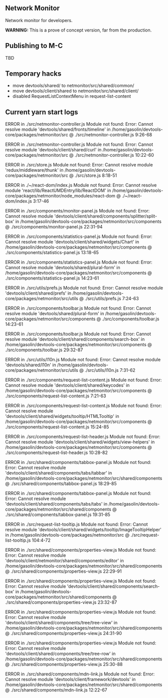 ## Network Monitor
Network monitor for developers.

**WARNING:** This is a prove of concept version, far from the production.

## Publishing to M-C
TBD

## Temporary hacks

* move devtools/shared/ to netmonitor/src/shared/common/
* move devtools/client/shared to netmonitor/src/shared/client/
* disabled RequestListContextMenu in request-list-content


## Current yarn start logs

ERROR in ./src/netmonitor-controller.js
Module not found: Error: Cannot resolve module 'devtools/shared/fronts/timeline' in /home/gasolin/devtools-core/packages/netmonitor/src
 @ ./src/netmonitor-controller.js 9:26-68

ERROR in ./src/netmonitor-controller.js
Module not found: Error: Cannot resolve module 'devtools/client/shared/curl' in /home/gasolin/devtools-core/packages/netmonitor/src
 @ ./src/netmonitor-controller.js 10:22-60

ERROR in ./src/store.js
Module not found: Error: Cannot resolve module 'redux/middleware/thunk' in /home/gasolin/devtools-core/packages/netmonitor/src
 @ ./src/store.js 8:18-51

ERROR in ./~/react-dom/index.js
Module not found: Error: Cannot resolve module 'react/lib/ReactUMDEntry/lib/ReactDOM' in /home/gasolin/devtools-core/packages/netmonitor/node_modules/react-dom
 @ ./~/react-dom/index.js 3:17-46

ERROR in ./src/components/monitor-panel.js
Module not found: Error: Cannot resolve module 'devtools/client/shared/components/splitter/split-box' in /home/gasolin/devtools-core/packages/netmonitor/src/components
 @ ./src/components/monitor-panel.js 22:31-94

ERROR in ./src/components/statistics-panel.js
Module not found: Error: Cannot resolve module 'devtools/client/shared/widgets/Chart' in /home/gasolin/devtools-core/packages/netmonitor/src/components
 @ ./src/components/statistics-panel.js 13:18-65

ERROR in ./src/components/statistics-panel.js
Module not found: Error: Cannot resolve module 'devtools/shared/plural-form' in /home/gasolin/devtools-core/packages/netmonitor/src/components
 @ ./src/components/statistics-panel.js 14:23-61

ERROR in ./src/utils/prefs.js
Module not found: Error: Cannot resolve module 'devtools/client/shared/prefs' in /home/gasolin/devtools-core/packages/netmonitor/src/utils
 @ ./src/utils/prefs.js 7:24-63

ERROR in ./src/components/toolbar.js
Module not found: Error: Cannot resolve module 'devtools/shared/plural-form' in /home/gasolin/devtools-core/packages/netmonitor/src/components
 @ ./src/components/toolbar.js 14:23-61

ERROR in ./src/components/toolbar.js
Module not found: Error: Cannot resolve module 'devtools/client/shared/components/search-box' in /home/gasolin/devtools-core/packages/netmonitor/src/components
 @ ./src/components/toolbar.js 29:32-87

ERROR in ./src/utils/l10n.js
Module not found: Error: Cannot resolve module 'devtools/shared/l10n' in /home/gasolin/devtools-core/packages/netmonitor/src/utils
 @ ./src/utils/l10n.js 7:31-62

ERROR in ./src/components/request-list-content.js
Module not found: Error: Cannot resolve module 'devtools/client/shared/keycodes' in /home/gasolin/devtools-core/packages/netmonitor/src/components
 @ ./src/components/request-list-content.js 7:21-63

ERROR in ./src/components/request-list-content.js
Module not found: Error: Cannot resolve module 'devtools/client/shared/widgets/tooltip/HTMLTooltip' in /home/gasolin/devtools-core/packages/netmonitor/src/components
 @ ./src/components/request-list-content.js 15:24-85

ERROR in ./src/components/request-list-header.js
Module not found: Error: Cannot resolve module 'devtools/client/shared/widgets/view-helpers' in /home/gasolin/devtools-core/packages/netmonitor/src/components
 @ ./src/components/request-list-header.js 10:28-82

ERROR in ./src/shared/components/tabbox-panel.js
Module not found: Error: Cannot resolve module 'devtools/client/shared/components/tabs/tabbar' in /home/gasolin/devtools-core/packages/netmonitor/src/shared/components
 @ ./src/shared/components/tabbox-panel.js 18:29-85

ERROR in ./src/shared/components/tabbox-panel.js
Module not found: Error: Cannot resolve module 'devtools/client/shared/components/tabs/tabs' in /home/gasolin/devtools-core/packages/netmonitor/src/shared/components
 @ ./src/shared/components/tabbox-panel.js 19:31-85

ERROR in ./src/request-list-tooltip.js
Module not found: Error: Cannot resolve module 'devtools/client/shared/widgets/tooltip/ImageTooltipHelper' in /home/gasolin/devtools-core/packages/netmonitor/src
 @ ./src/request-list-tooltip.js 104:4-72

ERROR in ./src/shared/components/properties-view.js
Module not found: Error: Cannot resolve module 'devtools/client/netmonitor/shared/components/editor' in /home/gasolin/devtools-core/packages/netmonitor/src/shared/components
 @ ./src/shared/components/properties-view.js 22:29-91

ERROR in ./src/shared/components/properties-view.js
Module not found: Error: Cannot resolve module 'devtools/client/shared/components/search-box' in /home/gasolin/devtools-core/packages/netmonitor/src/shared/components
 @ ./src/shared/components/properties-view.js 23:32-87

ERROR in ./src/shared/components/properties-view.js
Module not found: Error: Cannot resolve module 'devtools/client/shared/components/tree/tree-view' in /home/gasolin/devtools-core/packages/netmonitor/src/shared/components
 @ ./src/shared/components/properties-view.js 24:31-90

ERROR in ./src/shared/components/properties-view.js
Module not found: Error: Cannot resolve module 'devtools/client/shared/components/tree/tree-row' in /home/gasolin/devtools-core/packages/netmonitor/src/shared/components
 @ ./src/shared/components/properties-view.js 25:30-88

ERROR in ./src/shared/components/mdn-link.js
Module not found: Error: Cannot resolve module 'devtools/client/framework/devtools' in /home/gasolin/devtools-core/packages/netmonitor/src/shared/components
 @ ./src/shared/components/mdn-link.js 12:22-67
